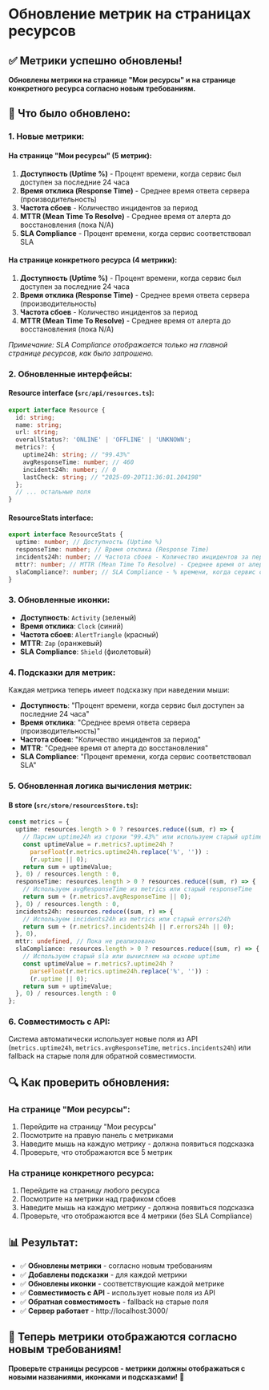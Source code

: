 # Обновление метрик на страницах ресурсов

## ✅ Метрики успешно обновлены!

**Обновлены метрики на странице "Мои ресурсы" и на странице конкретного ресурса согласно новым требованиям.**

## 🔧 Что было обновлено:

### 1. **Новые метрики:**

#### **На странице "Мои ресурсы" (5 метрик):**
1. **Доступность (Uptime %)** - Процент времени, когда сервис был доступен за последние 24 часа
2. **Время отклика (Response Time)** - Среднее время ответа сервера (производительность)
3. **Частота сбоев** - Количество инцидентов за период
4. **MTTR (Mean Time To Resolve)** - Среднее время от алерта до восстановления (пока N/A)
5. **SLA Compliance** - Процент времени, когда сервис соответствовал SLA

#### **На странице конкретного ресурса (4 метрики):**
1. **Доступность (Uptime %)** - Процент времени, когда сервис был доступен за последние 24 часа
2. **Время отклика (Response Time)** - Среднее время ответа сервера (производительность)
3. **Частота сбоев** - Количество инцидентов за период
4. **MTTR (Mean Time To Resolve)** - Среднее время от алерта до восстановления (пока N/A)

*Примечание: SLA Compliance отображается только на главной странице ресурсов, как было запрошено.*

### 2. **Обновленные интерфейсы:**

#### **Resource interface** (`src/api/resources.ts`):
```typescript
export interface Resource {
  id: string;
  name: string;
  url: string;
  overallStatus?: 'ONLINE' | 'OFFLINE' | 'UNKNOWN';
  metrics?: {
    uptime24h: string; // "99.43%"
    avgResponseTime: number; // 460
    incidents24h: number; // 0
    lastCheck: string; // "2025-09-20T11:36:01.204198"
  };
  // ... остальные поля
}
```

#### **ResourceStats interface**:
```typescript
export interface ResourceStats {
  uptime: number; // Доступность (Uptime %)
  responseTime: number; // Время отклика (Response Time)
  incidents24h: number; // Частота сбоев - Количество инцидентов за период
  mttr?: number; // MTTR (Mean Time To Resolve) - Среднее время от алерта до восстановления
  slaCompliance?: number; // SLA Compliance - % времени, когда сервис соответствовал SLA
}
```

### 3. **Обновленные иконки:**

- **Доступность**: `Activity` (зеленый)
- **Время отклика**: `Clock` (синий)
- **Частота сбоев**: `AlertTriangle` (красный)
- **MTTR**: `Zap` (оранжевый)
- **SLA Compliance**: `Shield` (фиолетовый)

### 4. **Подсказки для метрик:**

Каждая метрика теперь имеет подсказку при наведении мыши:
- **Доступность**: "Процент времени, когда сервис был доступен за последние 24 часа"
- **Время отклика**: "Среднее время ответа сервера (производительность)"
- **Частота сбоев**: "Количество инцидентов за период"
- **MTTR**: "Среднее время от алерта до восстановления"
- **SLA Compliance**: "Процент времени, когда сервис соответствовал SLA"

### 5. **Обновленная логика вычисления метрик:**

#### **В store** (`src/store/resourcesStore.ts`):
```typescript
const metrics = {
  uptime: resources.length > 0 ? resources.reduce((sum, r) => {
    // Парсим uptime24h из строки "99.43%" или используем старый uptime
    const uptimeValue = r.metrics?.uptime24h ? 
      parseFloat(r.metrics.uptime24h.replace('%', '')) : 
      (r.uptime || 0);
    return sum + uptimeValue;
  }, 0) / resources.length : 0,
  responseTime: resources.length > 0 ? resources.reduce((sum, r) => {
    // Используем avgResponseTime из metrics или старый responseTime
    return sum + (r.metrics?.avgResponseTime || 0);
  }, 0) / resources.length : 0,
  incidents24h: resources.reduce((sum, r) => {
    // Используем incidents24h из metrics или старый errors24h
    return sum + (r.metrics?.incidents24h || r.errors24h || 0);
  }, 0),
  mttr: undefined, // Пока не реализовано
  slaCompliance: resources.length > 0 ? resources.reduce((sum, r) => {
    // Используем старый sla или вычисляем на основе uptime
    const uptimeValue = r.metrics?.uptime24h ? 
      parseFloat(r.metrics.uptime24h.replace('%', '')) : 
      (r.uptime || 0);
    return sum + uptimeValue;
  }, 0) / resources.length : 0
};
```

### 6. **Совместимость с API:**

Система автоматически использует новые поля из API (`metrics.uptime24h`, `metrics.avgResponseTime`, `metrics.incidents24h`) или fallback на старые поля для обратной совместимости.

## 🔍 Как проверить обновления:

### **На странице "Мои ресурсы":**
1. Перейдите на страницу "Мои ресурсы"
2. Посмотрите на правую панель с метриками
3. Наведите мышь на каждую метрику - должна появиться подсказка
4. Проверьте, что отображаются все 5 метрик

### **На странице конкретного ресурса:**
1. Перейдите на страницу любого ресурса
2. Посмотрите на метрики над графиком сбоев
3. Наведите мышь на каждую метрику - должна появиться подсказка
4. Проверьте, что отображаются все 4 метрики (без SLA Compliance)

## 📊 Результат:

- ✅ **Обновлены метрики** - согласно новым требованиям
- ✅ **Добавлены подсказки** - для каждой метрики
- ✅ **Обновлены иконки** - соответствующие каждой метрике
- ✅ **Совместимость с API** - использует новые поля из API
- ✅ **Обратная совместимость** - fallback на старые поля
- ✅ **Сервер работает** - http://localhost:3000/

## 🎯 **Теперь метрики отображаются согласно новым требованиям!**

**Проверьте страницы ресурсов - метрики должны отображаться с новыми названиями, иконками и подсказками!** 🎉
